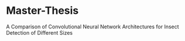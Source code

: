 # Master-Thesis
A Comparison of Convolutional Neural Network Architectures for Insect Detection of Different Sizes
